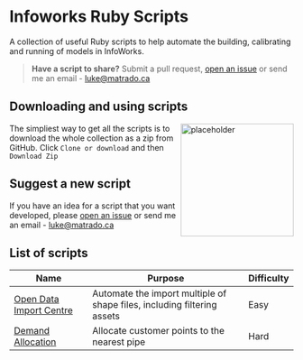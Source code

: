 # Infoworks Ruby Scripts

A collection of useful Ruby scripts to help automate the building, calibrating and running of models in InfoWorks.

> **Have a script to share?** Submit a pull request, [open an issue](https://github.com/modelcreate/infoworks-ruby-scripts/issues) or send me an email - luke@matrado.ca

## Downloading and using scripts

<img src="https://raw.githubusercontent.com/modelcreate/infoworks-ruby-scripts/master/imgs/DownloadZip.png" alt="placeholder" height="200" align="right"/>

The simpliest way to get all the scripts is to download the whole collection as a zip from GitHub. Click `Clone or download` and then `Download Zip`

## Suggest a new script

If you have an idea for a script that you want developed, please [open an issue](https://github.com/modelcreate/infoworks-ruby-scripts/issues) or send me an email - luke@matrado.ca

## List of scripts

| Name                                                                                                                         | Purpose                                                                 | Difficulty |
| ---------------------------------------------------------------------------------------------------------------------------- | ----------------------------------------------------------------------- | ---------- |
| [Open Data Import Centre](https://github.com/modelcreate/infoworks-ruby-scripts/tree/master/scripts/open_data_import_centre) | Automate the import multiple of shape files, including filtering assets | Easy       |
| [Demand Allocation](https://github.com/modelcreate/infoworks-ruby-scripts/tree/master/scripts/demand_allocation)             | Allocate customer points to the nearest pipe                            | Hard       |
